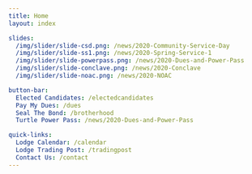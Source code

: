 ```yaml
---
title: Home
layout: index

slides:
  /img/slider/slide-csd.png: /news/2020-Community-Service-Day
  /img/slider/slide-ss1.png: /news/2020-Spring-Service-1
  /img/slider/slide-powerpass.png: /news/2020-Dues-and-Power-Pass
  /img/slider/slide-conclave.png: /news/2020-Conclave
  /img/slider/slide-noac.png: /news/2020-NOAC

button-bar:
  Elected Candidates: /electedcandidates
  Pay My Dues: /dues
  Seal The Bond: /brotherhood
  Turtle Power Pass: /news/2020-Dues-and-Power-Pass

quick-links:
  Lodge Calendar: /calendar
  Lodge Trading Post: /tradingpost
  Contact Us: /contact
---
```

